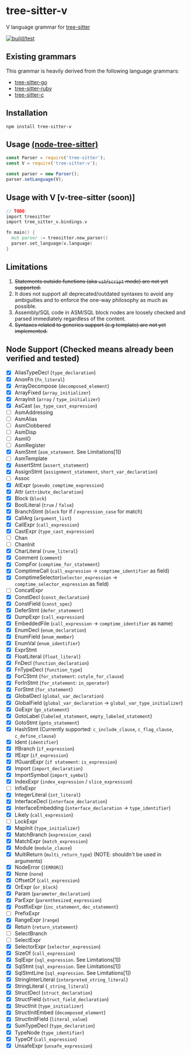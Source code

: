 # tree-sitter-v
V language grammar for [tree-sitter](https://github.com/tree-sitter/tree-sitter)

[![build/test](https://github.com/nedpals/tree-sitter-v/actions/workflows/ci.yml/badge.svg)](https://github.com/nedpals/tree-sitter-v/actions/workflows/ci.yml)

## Existing grammars
This grammar is heavily derived from the following language grammars:

- [tree-sitter-go](https://github.com/tree-sitter/tree-sitter-go)
- [tree-sitter-ruby](https://github.com/tree-sitter/tree-sitter-ruby/)
- [tree-sitter-c](https://github.com/tree-sitter/tree-sitter-c/)

## Installation
```
npm install tree-sitter-v
```

## Usage [(node-tree-sitter)](https://github.com/tree-sitter/node-tree-sitter)
```javascript
const Parser = require('tree-sitter');
const V = require('tree-sitter-v');

const parser = new Parser();
parser.setLanguage(V);
```

## Usage with V [v-tree-sitter (soon)]
```v
// TODO:
import treesitter
import tree_sitter_v.bindings.v

fn main() {
  mut parser := treesitter.new_parser()
  parser.set_language(v.language)
}
```

## Limitations
1. ~~Statements outside functions (aka `vsh`/`script` mode) are not yet supported.~~
2. It does not support all deprecated/outdated syntaxes to avoid any ambiguities and to enforce the one-way philosophy as much as possible.
3. Assembly/SQL code in ASM/SQL block nodes are loosely checked and parsed immediately regardless of the content.
4. ~~Syntaxes related to generics support (e.g template) are not yet implemented.~~

## Node Support (Checked means already been verified and tested)
- [x] AliasTypeDecl (`type_declaration`)
- [x] AnonFn (`fn_literal`)
- [x] ArrayDecompose (`decomposed_element`)
- [x] ArrayFixed (`array_initializer`)
- [x] ArrayInit (`array` / `type_initializer`)
- [x] AsCast (`as_type_cast_expression`)
- [ ] AsmAddressing
- [ ] AsmAlias
- [ ] AsmClobbered
- [ ] AsmDisp
- [ ] AsmIO
- [ ] AsmRegister
- [x] AsmStmt (`asm_statement`. See Limitations[1])
- [ ] AsmTemplate
- [x] AssertStmt (`assert_statement`)
- [x] AssignStmt (`assignment_statement`, `short_var_declaration`)
- [ ] Assoc
- [x] AtExpr (`pseudo_comptime_expression`)
- [x] Attr (`attribute_declaration`)
- [x] Block (`block`)
- [x] BoolLiteral (`true` / `false`)
- [x] BranchStmt (`block` for if / `expression_case` for match)
- [x] CallArg (`argument_list`)
- [x] CallExpr (`call_expression`)
- [x] CastExpr (`type_cast_expression`)
- [ ] Chan
- [ ] ChanInit
- [x] CharLiteral (`rune_literal`)
- [x] Comment (`comment`)
- [x] CompFor (`comptime_for_statement`)
- [x] ComptimeCall (`call_expression` -> `comptime_identifier` as field)
- [x] ComptimeSelector(`selector_expression` -> `comptime_selector_expression` as field)
- [ ] ConcatExpr
- [x] ConstDecl (`const_declaration`)
- [x] ConstField (`const_spec`)
- [x] DeferStmt (`defer_statement`)
- [x] DumpExpr (`call_expression`)
- [x] EmbeddedFile (`call_expression` -> `comptime_identifier` as name)
- [x] EnumDecl (`enum_declaration`)
- [x] EnumField (`enum_member`)
- [x] EnumVal (`enum_identifier`)
- [x] ExprStmt
- [x] FloatLiteral (`float_literal`)
- [x] FnDecl (`function_declaration`)
- [x] FnTypeDecl (`function_type`)
- [x] ForCStmt (`for_statement`: `cstyle_for_clause`)
- [x] ForInStmt (`for_statement`: `in_operator`)
- [x] ForStmt (`for_statement`)
- [x] GlobalDecl (`global_var_declaration`)
- [x] GlobalField (`global_var_declaration` -> `global_var_type_initializer`)
- [x] GoExpr (`go_statement`)
- [x] GotoLabel (`labeled_statement`, `empty_labeled_statement`)
- [x] GotoStmt (`goto_statement`)
- [x] HashStmt (Currently supported: `c_include_clause`, `c_flag_clause`,  `c_define_clause`)
- [x] Ident (`identifier`)
- [x] IfBranch (`if_expression`)
- [x] IfExpr (`if_expression`)
- [x] IfGuardExpr (`if statement`: `is_expression`)
- [x] Import (`import_declaration`)
- [x] ImportSymbol (`import_symbol`)
- [x] IndexExpr (`index_expression` / `slice_expression`)
- [ ] InfixExpr
- [x] IntegerLiteral (`int_literal`)
- [x] InterfaceDecl (`interface_declaration`)
- [x] InterfaceEmbedding (`interface_declaration` -> `type_identifier`)
- [x] Likely (`call_expression`)
- [ ] LockExpr
- [x] MapInit (`type_initializer`)
- [x] MatchBranch (`expression_case`)
- [x] MatchExpr (`match_expression`)
- [x] Module (`module_clause`)
- [x] MultiReturn (`multi_return_type`) (NOTE: shouldn't be used in arguments)
- [x] NodeError (`[ERROR]`)
- [x] None (`none`)
- [x] OffsetOf (`call_expression`)
- [x] OrExpr (`or_block`)
- [x] Param (`parameter_declaration`)
- [x] ParExpr (`parenthesized_expression`)
- [x] PostfixExpr (`inc_statement`, `dec_statement`)
- [ ] PrefixExpr
- [x] RangeExpr (`range`)
- [x] Return (`return_statement`)
- [ ] SelectBranch
- [ ] SelectExpr
- [x] SelectorExpr (`selector_expression`)
- [x] SizeOf (`call_expression`)
- [x] SqlExpr (`sql_expression`. See Limitations[1])
- [x] SqlStmt (`sql_expression`. See Limitations[1])
- [x] SqlStmtLine (`sql_expression`. See Limitations[1])
- [x] StringInterLiteral (`interpreted_string_literal`)
- [x] StringLiteral (`_string_literal`)
- [x] StructDecl (`struct_declaration`)
- [x] StructField (`struct_field_declaration`)
- [x] StructInit (`type_initializer`)
- [x] StructInitEmbed (`decomposed_element`)
- [x] StructInitField (`literal_value`)
- [x] SumTypeDecl (`type_declaration`)
- [x] TypeNode (`type_identifier`)
- [x] TypeOf (`call_expression`)
- [x] UnsafeExpr (`unsafe_expression`)
